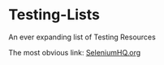 # Testing-Lists
An ever expanding list of Testing Resources

The most obvious link: <a href="http://www.seleniumhq.org/">SeleniumHQ.org</a>
